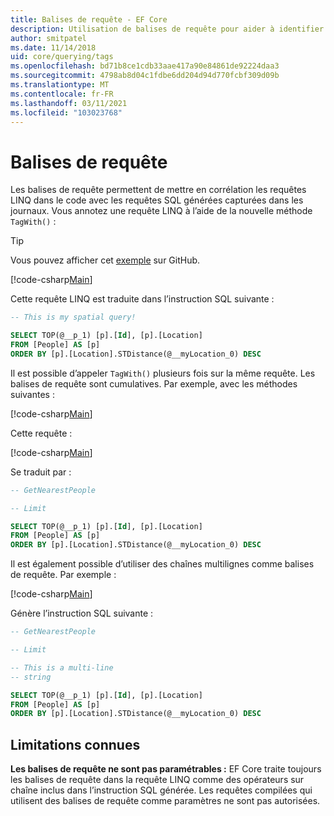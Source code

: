 ```yaml
---
title: Balises de requête - EF Core
description: Utilisation de balises de requête pour aider à identifier des requêtes spécifiques dans les messages de journal émis par Entity Framework Core
author: smitpatel
ms.date: 11/14/2018
uid: core/querying/tags
ms.openlocfilehash: bd71b8ce1cdb33aae417a90e84861de92224daa3
ms.sourcegitcommit: 4798ab8d04c1fdbe6dd204d94d770fcbf309d09b
ms.translationtype: MT
ms.contentlocale: fr-FR
ms.lasthandoff: 03/11/2021
ms.locfileid: "103023768"
---
```

# <a name="query-tags"></a>Balises de requête

Les balises de requête permettent de mettre en corrélation les requêtes LINQ dans le code avec les requêtes SQL générées capturées dans les journaux.
Vous annotez une requête LINQ à l’aide de la nouvelle méthode `TagWith()` :

> [!TIP]
> Vous pouvez afficher cet [exemple](https://github.com/dotnet/EntityFramework.Docs/tree/main/samples/core/Querying/Tags) sur GitHub.

[!code-csharp[Main](../../../samples/core/Querying/Tags/Program.cs#BasicQueryTag)]

Cette requête LINQ est traduite dans l’instruction SQL suivante :

```sql
-- This is my spatial query!

SELECT TOP(@__p_1) [p].[Id], [p].[Location]
FROM [People] AS [p]
ORDER BY [p].[Location].STDistance(@__myLocation_0) DESC
```

Il est possible d’appeler `TagWith()` plusieurs fois sur la même requête.
Les balises de requête sont cumulatives.
Par exemple, avec les méthodes suivantes :

[!code-csharp[Main](../../../samples/core/Querying/Tags/Program.cs#QueryableMethods)]

Cette requête :

[!code-csharp[Main](../../../samples/core/Querying/Tags/Program.cs#ChainedQueryTags)]

Se traduit par :

```sql
-- GetNearestPeople

-- Limit

SELECT TOP(@__p_1) [p].[Id], [p].[Location]
FROM [People] AS [p]
ORDER BY [p].[Location].STDistance(@__myLocation_0) DESC
```

Il est également possible d’utiliser des chaînes multilignes comme balises de requête.
Par exemple :

[!code-csharp[Main](../../../samples/core/Querying/Tags/Program.cs#MultilineQueryTag)]

Génère l’instruction SQL suivante :

```sql
-- GetNearestPeople

-- Limit

-- This is a multi-line
-- string

SELECT TOP(@__p_1) [p].[Id], [p].[Location]
FROM [People] AS [p]
ORDER BY [p].[Location].STDistance(@__myLocation_0) DESC
```

## <a name="known-limitations"></a>Limitations connues

**Les balises de requête ne sont pas paramétrables :** EF Core traite toujours les balises de requête dans la requête LINQ comme des opérateurs sur chaîne inclus dans l’instruction SQL générée.
Les requêtes compilées qui utilisent des balises de requête comme paramètres ne sont pas autorisées.
